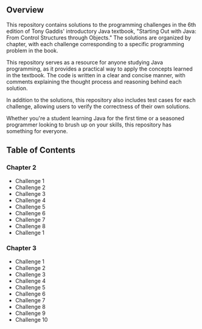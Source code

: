 ## Overview
This repository contains solutions to the programming challenges in the 6th edition of Tony Gaddis' introductory Java textbook, "Starting Out with Java: From Control Structures through Objects." The solutions are organized by chapter, with each challenge corresponding to a specific programming problem in the book.

This repository serves as a resource for anyone studying Java programming, as it provides a practical way to apply the concepts learned in the textbook. The code is written in a clear and concise manner, with comments explaining the thought process and reasoning behind each solution.

In addition to the solutions, this repository also includes test cases for each challenge, allowing users to verify the correctness of their own solutions.

Whether you're a student learning Java for the first time or a seasoned programmer looking to brush up on your skills, this repository has something for everyone.

## Table of Contents
### Chapter 2
  - Challenge 1
  - Challenge 2
  - Challenge 3
  - Challenge 4
  - Challenge 5
  - Challenge 6
  - Challenge 7
  - Challenge 8
  - Challenge 1
   
### Chapter 3
  - Challenge 1
  - Challenge 2
  - Challenge 3
  - Challenge 4
  - Challenge 5
  - Challenge 6
  - Challenge 7
  - Challenge 8
  - Challenge 9
  - Challenge 10
